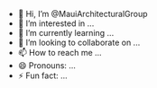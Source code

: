 - 👋 Hi, I’m @MauiArchitecturalGroup
- 👀 I’m interested in ...
- 🌱 I’m currently learning ...
- 💞️ I’m looking to collaborate on ...
- 📫 How to reach me ...
- 😄 Pronouns: ...
- ⚡ Fun fact: ...

<!---
MauiArchitecturalGroup/MauiArchitecturalGroup is a ✨ special ✨ repository because its `README.md` (this file) appears on your GitHub profile.
You can click the Preview link to take a look at your changes.
--->
